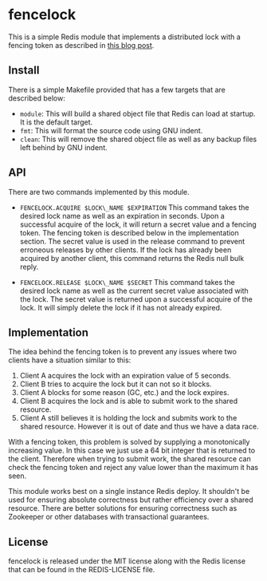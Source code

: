# fencelock
This is a simple Redis module that implements a distributed lock with a fencing token as described
in [this blog post](https://martin.kleppmann.com/2016/02/08/how-to-do-distributed-locking.html).

## Install
There is a simple Makefile provided that has a few targets that are described below:
- `module`: This will build a shared object file that Redis can load at startup. It is the default
target.
- `fmt`: This will format the source code using GNU indent.
- `clean`: This will remove the shared object file as well as any backup files left behind by GNU
indent.

## API
There are two commands implemented by this module.

- `FENCELOCK.ACQUIRE $LOCK\_NAME $EXPIRATION`
This command takes the desired lock name as well as an expiration in seconds. Upon a successful
acquire of the lock, it will return a secret value and a fencing token. The fencing token is
described below in the implementation section. The secret value is used in the release command to
prevent erroneous releases by other clients. If the lock has already been acquired by another
client, this command returns the Redis null bulk reply.

- `FENCELOCK.RELEASE $LOCK\_NAME $SECRET`
This command takes the desired lock name as well as the current secret value associated with the
lock. The secret value is returned upon a successful acquire of the lock. It will simply delete the
lock if it has not already expired.

## Implementation
The idea behind the fencing token is to prevent any issues where two clients have a situation
similar to this:
1. Client A acquires the lock with an expiration value of 5 seconds.
2. Client B tries to acquire the lock but it can not so it blocks.
3. Client A blocks for some reason (GC, etc.) and the lock expires.
4. Client B acquires the lock and is able to submit work to the shared resource.
5. Client A still believes it is holding the lock and submits work to the shared resource. However
it is out of date and thus we have a data race.

With a fencing token, this problem is solved by supplying a monotonically increasing value. In this
case we just use a 64 bit integer that is returned to the client. Therefore when trying to submit
work, the shared resource can check the fencing token and reject any value lower than the maximum
it has seen.

This module works best on a single instance Redis deploy. It shouldn't be used for ensuring
absolute correctness but rather efficiency over a shared resource. There are better solutions for
ensuring correctness such as Zookeeper or other databases with transactional guarantees.

## License
fencelock is released under the MIT license along with the Redis license that can be found in the
REDIS-LICENSE file.
